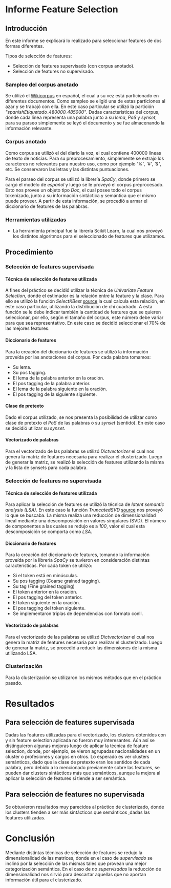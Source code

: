 
# Informe Feature Selection


## Introducción

En este informe se explicará lo realizado para seleccionar features de dos formas diferentes.

Tipos de selección de features:
  - Selección de features supervisado (con corpus anotado).
  - Selección de features no supervisado.
 

### Sampleo del corpus anotado
  Se utilizó el [Wikicorpus](http://www.cs.upc.edu/~nlp/wikicorpus/) en español, el cual a su vez está particionado en diferentes documentos. Como sampleo se eligió una de estas particiones al azar y se trabajó con ella. En este caso particular se utilizó la partición _"spanishEtiquetado\_480000\_485000"_.
   Dadas caracteristicas del corpus, donde cada línea representa una palabra junto a su _lema_, _PoS_ y _synset_, para su parseo simplemente se leyó el documento y se fue almacenando la información relevante.


### Corpus anotado
  Como corpus se utilizó el del diario la voz, el cual contiene 400000 líneas de texto de noticias.
  Para su preprocesamiento, simplemente se extrajo los caracteres no relevantes para nuestro uso, como
  por ejemplo _'%'_, _'#'_, _'&'_, etc. Se conservaron las letras y las distintas puntuaciones.  
 
  Para el parseo del corpus se utilizó la librería _SpaCy_, donde primero se cargó el modelo de _español_
  y luego se le proveyó el corpus preprocesado.
  Esto nos provee un objeto tipo _Doc_, el cual posee todo el corpus tokenizado, junto a su información
  sintáctica y semántica que el mismo puede proveer.
  A partir de esta información, se procedió a armar el diccionario de features de las palabras.

### Herramientas utilizadas
  - La herramienta principal fue la librería Scikit Learn, la cual nos proveyó los distintos algoritmos para el seleccionado de features que utilizamos.

## Procedimiento

### Selección de features supervisada

#### Técnica de selección de features utilizada
  A fines del práctico se decidió utilizar la técnica de _Univariate Feature Selection_, donde el estimador es la relación entre la feature y la clase.
  Para ello se utilizó la función _SelectKBest_ [source](http://scikit-learn.org/stable/modules/generated/sklearn.feature_selection.SelectKBest.html#sklearn.feature_selection.SelectKBest) la cual calcula esta relación, en este caso particular, utilizando la distribución de chi cuadrado.
  A esta función se le debe indicar también la cantidad de features que se quieren seleccionar, por ello, según el tamaño del corpus, este número debe variar para que sea representativo. En este caso se decidió seleccionar el 70% de las mejores features.
 
#### Diccionario de features
  Para la creación del diccionario de features se utilizó la información proveída por las anotaciones del corpus.
  Por cada palabra tomamos:
  - Su lema.
  - Su pos tagging.
  - El lema de la palabra anterior en la oración.
  - El pos tagging de la palabra anterior.
  - El lema de la palabra siguiente en la oración.
  - El pos tagging de la siguiente siguiente.
 
#### Clase de pretexto
  Dado el corpus utilizado, se nos presenta la posibilidad de utilizar como clase de pretexto el _PoS_ de las palabras o su _synset_ (sentido). En este caso se decidió utilizar su _synset_.
 

#### Vectorizado de palabras
  Para el vectorizado de las palabras se utilizó _Dictvectorizer_ el cual nos genera la matriz
  de features necesaria para realizar el clusterizado.
  Luego de generar la matriz, se realizó la selección de features utilizando la misma y la lista de synsets para cada palabra.



### Selección de features no supervisada

#### Técnica de selección de features utilizada
  Para aplicar la selección de features se utilizó la técnica de _latent semantic analysis (LSA)_.
  En este caso la función _TruncatedSVD_ [source](http://scikit-learn.org/stable/modules/generated/sklearn.decomposition.TruncatedSVD.html) nos proveyó lo que se buscaba. La misma realiza una reducción de dimensionalidad lineal mediante una descomposición en valores singulares (SVD).
  El número de componentes a las cuales se redujo es a _100_, valor el cual esta descomposición se comporta como _LSA_.
 
#### Diccionario de features
  Para la creación del diccionario de features, tomando la información proveída por la librería _SpaCy_
  se tuvieron en consideración distintas características.
  Por cada token se utilizó:
  - Si el token está en minúsculas.
  - Su pos tagging (Coarse grained tagging).
  - Su tag (Fine grained tagging)
  - El token anterior en la oración.
  - El pos tagging del token anterior.
  - El token siguiente en la oración.
  - El pos tagging del token siguiente.
  - Se implementaron triplas de dependencias con formato conll.

#### Vectorizado de palabras
  Para el vectorizado de las palabras se utilizó _Dictvectorizer_ el cual nos genera la matriz
  de features necesaria para realizar el clusterizado.
  Luego de generar la matriz, se procedió a reducir las dimensiones de la misma utilizando LSA.
 

### Clusterización
  Para la clusterización se utilizaron los mismos métodos que en el práctico pasado.
 
# Resultados
## Para selección de features supervisada
  Dadas las features utilizadas para el vectorizado, los clusters obtenidos con y sin feature selection aplicada no fueron muy interesantes. Aún así se distinguieron algunas mejoras luego de aplicar la técnica de feature selection, donde, por ejemplo, se vieron agrupadas nacionalidades en un cluster o profesiones y cargos en otros.
  Lo esperado es ver clusters semánticos, dado que la clase de pretexto eran los sentidos de cada palabra, pero debido a lo mencionado previamente sobre las features, se pueden dar clusters sintácticos más que semánticos, aunque la mejora al aplicar la selección de features si tiende a ser semántica.
 
## Para selección de features no supervisada
  Se obtuvieron resultados muy parecidos al práctico de clusterizado, donde los clusters tienden a ser más sintácticos que semánticos ,dadas las features utilizadas.
    
  # Conclusión
  Mediante distintas técnicas de selección de features se redujo la dimensionalidad de las matrices, donde en el caso de _supervisado_ se inclinó por la selección de las mismas tales que provean una mejor categorización semántica. En el caso de _no supervisadas_ la reducción de dimensionalidad nos sirvió para descartar aquellas que no aportan información útil para el clusterizado.
 
 
 


